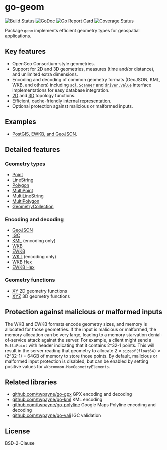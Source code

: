 # go-geom

[![Build Status](https://travis-ci.org/twpayne/go-geom.svg?branch=master)](https://travis-ci.org/twpayne/go-geom)
[![GoDoc](https://godoc.org/github.com/twpayne/go-geom?status.svg)](https://godoc.org/github.com/twpayne/go-geom)
[![Go Report Card](https://goreportcard.com/badge/github.com/twpayne/go-geom)](https://goreportcard.com/report/github.com/twpayne/go-geom)
[![Coverage Status](https://coveralls.io/repos/github/twpayne/go-geom/badge.svg)](https://coveralls.io/github/twpayne/go-geom)

Package `geom` implements efficient geometry types for geospatial applications.

## Key features

* OpenGeo Consortium-style geometries.
* Support for 2D and 3D geometries, measures (time and/or distance), and
  unlimited extra dimensions.
* Encoding and decoding of common geometry formats (GeoJSON, KML, WKB, and
  others) including [`sql.Scanner`](https://godoc.org/database/sql#Scanner) and
  [`driver.Value`](https://godoc.org/database/sql/driver#Value) interface
  implementations for easy database integration.
* [2D](https://godoc.org/github.com/twpayne/go-geom/xy) and
  [3D](https://godoc.org/github.com/twpayne/go-geom/xyz) topology functions.
* Efficient, cache-friendly [internal representation](INTERNALS.md).
* Optional protection against malicious or malformed inputs.

## Examples

* [PostGIS, EWKB, and GeoJSON](https://github.com/twpayne/go-geom/tree/master/examples/postgis).

## Detailed features

### Geometry types

* [Point](https://godoc.org/github.com/twpayne/go-geom#Point)
* [LineString](https://godoc.org/github.com/twpayne/go-geom#LineString)
* [Polygon](https://godoc.org/github.com/twpayne/go-geom#Polygon)
* [MultiPoint](https://godoc.org/github.com/twpayne/go-geom#MultiPoint)
* [MultiLineString](https://godoc.org/github.com/twpayne/go-geom#MultiLineString)
* [MultiPolygon](https://godoc.org/github.com/twpayne/go-geom#MultiPolygon)
* [GeometryCollection](https://godoc.org/github.com/twpayne/go-geom#GeometryCollection)

### Encoding and decoding

* [GeoJSON](https://godoc.org/github.com/twpayne/go-geom/encoding/geojson)
* [IGC](https://godoc.org/github.com/twpayne/go-geom/encoding/igc)
* [KML](https://godoc.org/github.com/twpayne/go-geom/encoding/kml) (encoding only)
* [WKB](https://godoc.org/github.com/twpayne/go-geom/encoding/wkb)
* [EWKB](https://godoc.org/github.com/twpayne/go-geom/encoding/ewkb)
* [WKT](https://godoc.org/github.com/twpayne/go-geom/encoding/wkt) (encoding only)
* [WKB Hex](https://godoc.org/github.com/twpayne/go-geom/encoding/wkbhex)
* [EWKB Hex](https://godoc.org/github.com/twpayne/go-geom/encoding/ewkbhex)

### Geometry functions

* [XY](https://godoc.org/github.com/twpayne/go-geom/xy) 2D geometry functions
* [XYZ](https://godoc.org/github.com/twpayne/go-geom/xyz) 3D geometry functions

## Protection against malicious or malformed inputs

The WKB and EWKB formats encode geometry sizes, and memory is allocated for
those geometries. If the input is malicious or malformed, the memory allocation
can be very large, leading to a memory starvation denial-of-service attack
against the server. For example, a client might send a `MultiPoint` with header
indicating that it contains 2^32-1 points. This will result in the server
reading that geometry to allocate 2 × `sizeof(float64)` × (2^32-1) = 64GB of
memory to store those points. By default, malicious or malformed input
protection is disabled, but can be enabled by setting positive values for
`wkbcommon.MaxGeometryElements`.

## Related libraries

* [github.com/twpayne/go-gpx](https://github.com/twpayne/go-gpx) GPX encoding and decoding
* [github.com/twpayne/go-kml](https://github.com/twpayne/go-kml) KML encoding
* [github.com/twpayne/go-polyline](https://github.com/twpayne/go-polyline) Google Maps Polyline encoding and decoding
* [github.com/twpayne/go-vali](https://github.com/twpayne/go-vali) IGC validation

## License

BSD-2-Clause